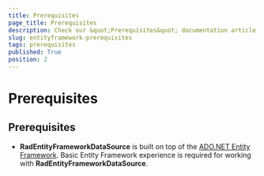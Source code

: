 ```yaml
---
title: Prerequisites
page_title: Prerequisites
description: Check our &quot;Prerequisites&quot; documentation article for the RadEntityFrameworkDataSource {{ site.framework_name }} control.
slug: entityframework-prerequisites
tags: prerequisites
published: True
position: 2
---
```


# Prerequisites



## Prerequisites

* __RadEntityFrameworkDataSource__ is built on top of the [ADO.NET Entity Framework](http://msdn.microsoft.com/en-us/library/bb399572.aspx). Basic Entity Framework experience is required for working with __RadEntityFrameworkDataSource__.
          
